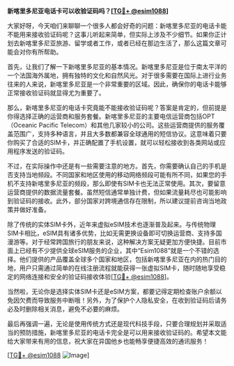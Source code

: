 **新喀里多尼亚电话卡可以收验证码吗？[[TG💪+ @esim1088](https://t.me/s/esim1088)]**

大家好呀，今天咱们来聊聊一个很多人都会好奇的问题：新喀里多尼亚的电话卡能不能用来接收验证码呢？这事儿听起来简单，但实际上涉及不少细节。如果你正计划去新喀里多尼亚旅游、留学或者工作，或者已经在那边生活了，那么这篇文章可能会对你有所帮助。

首先，让我们了解一下新喀里多尼亚的基本情况。新喀里多尼亚是位于南太平洋的一个法国海外属地，拥有独特的文化和自然风光。对于很多需要在国际上进行业务往来的人来说，新喀里多尼亚是一个非常重要的区域。因此，确保你的电话卡能够正常接收验证码就显得尤为重要了。

那么，新喀里多尼亚的电话卡究竟能不能接收验证码呢？答案是肯定的，但前提是你得选择正确的运营商和服务套餐。新喀里多尼亚的主要电信运营商包括OPT（Oceanic Pacific Telecom）和其他几家较小的公司。这些运营商提供的服务覆盖范围广，支持多种语言，并且大多数都兼容全球通用的短信协议。这意味着只要你购买了合适的SIM卡，并正确配置了手机设置，就可以轻松接收到各类网站或应用程序发送的验证码。

不过，在实际操作中还是有一些需要注意的地方。首先，你需要确认自己的手机是否支持当地频段。不同国家和地区使用的移动网络频段可能有所不同，如果您的手机不支持新喀里多尼亚的频段，那么即使有SIM卡也无法正常使用。其次，要留意运营商提供的数据流量套餐。虽然短信通常单独计费，但如果流量耗尽也可能影响到验证码的接收。此外，部分国家对跨境通信存在限制，所以建议提前咨询当地政策并做好准备。

除了传统的实体SIM卡外，近年来虚拟eSIM技术也逐渐普及起来。与传统物理SIM卡相比，eSIM具有诸多优势，比如无需更换设备即可切换运营商、支持多国漫游等。对于经常跨国旅行的朋友来说，这种解决方案无疑更加方便快捷。目前市面上已经有不少提供全球eSIM服务的企业，其中“Esim1088”就是一个不错的选择。他们提供的产品覆盖全球多个国家和地区，包括新喀里多尼亚在内的热门目的地，用户只需通过简单的在线注册流程就能获得一张虚拟SIM卡，随时随地享受稳定的网络连接和安全的验证码接收体验[[TG💪+ @esim1088](https://t.me/s/esim1088)]。

当然啦，无论你是选择实体SIM卡还是eSIM方案，都要记得定期检查账户余额以免因欠费而导致服务中断哦！另外，为了保护个人隐私安全，在收到验证码后请务必及时删除相关消息，避免不必要的麻烦。

最后再强调一遍，无论是使用传统方式还是现代科技手段，只要合理规划并采取适当的预防措施，新喀里多尼亚的电话卡完全是可以用来接收验证码的。希望本文能给大家带来有用的信息，祝大家在异国他乡也能畅享便捷高效的通讯服务！

[[TG💪+ @esim1088](https://t.me/s/esim1088) ![Image](https://i.postimg.cc/4NQfJmqS/Snipaste-2025-05-13-00-14-12.png)]
